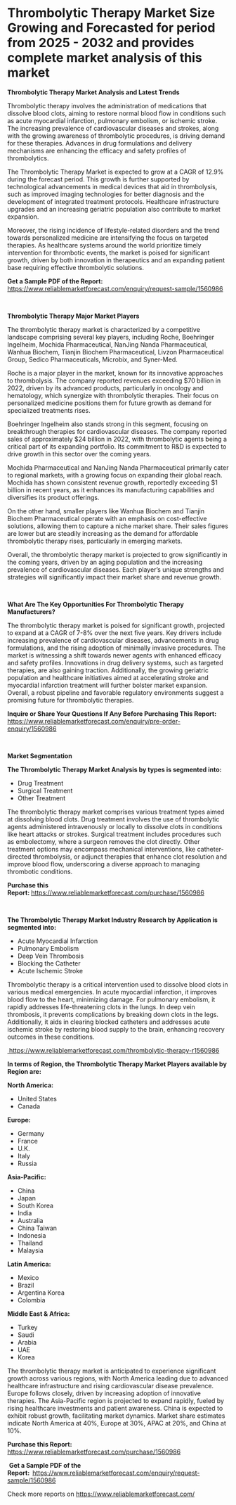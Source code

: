 <p><h1>Thrombolytic Therapy Market Size Growing and Forecasted for period from 2025 - 2032 and provides complete market analysis of this market</h1></p><p><strong>Thrombolytic Therapy Market Analysis and Latest Trends</strong></p>
<p><p>Thrombolytic therapy involves the administration of medications that dissolve blood clots, aiming to restore normal blood flow in conditions such as acute myocardial infarction, pulmonary embolism, or ischemic stroke. The increasing prevalence of cardiovascular diseases and strokes, along with the growing awareness of thrombolytic procedures, is driving demand for these therapies. Advances in drug formulations and delivery mechanisms are enhancing the efficacy and safety profiles of thrombolytics.</p><p>The Thrombolytic Therapy Market is expected to grow at a CAGR of 12.9% during the forecast period. This growth is further supported by technological advancements in medical devices that aid in thrombolysis, such as improved imaging technologies for better diagnosis and the development of integrated treatment protocols. Healthcare infrastructure upgrades and an increasing geriatric population also contribute to market expansion. </p><p>Moreover, the rising incidence of lifestyle-related disorders and the trend towards personalized medicine are intensifying the focus on targeted therapies. As healthcare systems around the world prioritize timely intervention for thrombotic events, the market is poised for significant growth, driven by both innovation in therapeutics and an expanding patient base requiring effective thrombolytic solutions.</p></p>
<p><strong>Get a Sample PDF of the Report:&nbsp;</strong> <a href="https://www.reliablemarketforecast.com/enquiry/request-sample/1560986?utm_campaign=2717&utm_medium=2&utm_source=Github&utm_content=ia&utm_term=03032025&utm_id=thrombolytic-therapy">https://www.reliablemarketforecast.com/enquiry/request-sample/1560986</a></p>
<p>&nbsp;</p>
<p><strong>Thrombolytic Therapy Major Market Players</strong></p>
<p><p>The thrombolytic therapy market is characterized by a competitive landscape comprising several key players, including Roche, Boehringer Ingelheim, Mochida Pharmaceutical, NanJing Nanda Pharmaceutical, Wanhua Biochem, Tianjin Biochem Pharmaceutical, Livzon Pharmaceutical Group, Sedico Pharmaceuticals, Microbix, and Syner-Med. </p><p>Roche is a major player in the market, known for its innovative approaches to thrombolysis. The company reported revenues exceeding $70 billion in 2022, driven by its advanced products, particularly in oncology and hematology, which synergize with thrombolytic therapies. Their focus on personalized medicine positions them for future growth as demand for specialized treatments rises.</p><p>Boehringer Ingelheim also stands strong in this segment, focusing on breakthrough therapies for cardiovascular diseases. The company reported sales of approximately $24 billion in 2022, with thrombolytic agents being a critical part of its expanding portfolio. Its commitment to R&D is expected to drive growth in this sector over the coming years.</p><p>Mochida Pharmaceutical and NanJing Nanda Pharmaceutical primarily cater to regional markets, with a growing focus on expanding their global reach. Mochida has shown consistent revenue growth, reportedly exceeding $1 billion in recent years, as it enhances its manufacturing capabilities and diversifies its product offerings.</p><p>On the other hand, smaller players like Wanhua Biochem and Tianjin Biochem Pharmaceutical operate with an emphasis on cost-effective solutions, allowing them to capture a niche market share. Their sales figures are lower but are steadily increasing as the demand for affordable thrombolytic therapy rises, particularly in emerging markets.</p><p>Overall, the thrombolytic therapy market is projected to grow significantly in the coming years, driven by an aging population and the increasing prevalence of cardiovascular diseases. Each player’s unique strengths and strategies will significantly impact their market share and revenue growth.</p></p>
<p>&nbsp;</p>
<p><strong>What Are The Key Opportunities For Thrombolytic Therapy Manufacturers?</strong></p>
<p><p>The thrombolytic therapy market is poised for significant growth, projected to expand at a CAGR of 7-8% over the next five years. Key drivers include increasing prevalence of cardiovascular diseases, advancements in drug formulations, and the rising adoption of minimally invasive procedures. The market is witnessing a shift towards newer agents with enhanced efficacy and safety profiles. Innovations in drug delivery systems, such as targeted therapies, are also gaining traction. Additionally, the growing geriatric population and healthcare initiatives aimed at accelerating stroke and myocardial infarction treatment will further bolster market expansion. Overall, a robust pipeline and favorable regulatory environments suggest a promising future for thrombolytic therapies.</p></p>
<p><strong>Inquire or Share Your Questions If Any Before Purchasing This Report:</strong> <a href="https://www.reliablemarketforecast.com/enquiry/pre-order-enquiry/1560986?utm_campaign=2717&utm_medium=2&utm_source=Github&utm_content=ia&utm_term=03032025&utm_id=thrombolytic-therapy">https://www.reliablemarketforecast.com/enquiry/pre-order-enquiry/1560986</a></p>
<p>&nbsp;</p>
<p><strong>Market Segmentation</strong></p>
<p><strong>The Thrombolytic Therapy Market Analysis by types is segmented into:</strong></p>
<p><ul><li>Drug Treatment</li><li>Surgical Treatment</li><li>Other Treatment</li></ul></p>
<p><p>The thrombolytic therapy market comprises various treatment types aimed at dissolving blood clots. Drug treatment involves the use of thrombolytic agents administered intravenously or locally to dissolve clots in conditions like heart attacks or strokes. Surgical treatment includes procedures such as embolectomy, where a surgeon removes the clot directly. Other treatment options may encompass mechanical interventions, like catheter-directed thrombolysis, or adjunct therapies that enhance clot resolution and improve blood flow, underscoring a diverse approach to managing thrombotic conditions.</p></p>
<p><strong>Purchase this Report:&nbsp;</strong><a href="https://www.reliablemarketforecast.com/purchase/1560986?utm_campaign=2717&utm_medium=2&utm_source=Github&utm_content=ia&utm_term=03032025&utm_id=thrombolytic-therapy">https://www.reliablemarketforecast.com/purchase/1560986</a></p>
<p>&nbsp;</p>
<p><strong>The Thrombolytic Therapy Market Industry Research by Application is segmented into:</strong></p>
<p><ul><li>Acute Myocardial Infarction</li><li>Pulmonary Embolism</li><li>Deep Vein Thrombosis</li><li>Blocking the Catheter</li><li>Acute Ischemic Stroke</li></ul></p>
<p><p>Thrombolytic therapy is a critical intervention used to dissolve blood clots in various medical emergencies. In acute myocardial infarction, it improves blood flow to the heart, minimizing damage. For pulmonary embolism, it rapidly addresses life-threatening clots in the lungs. In deep vein thrombosis, it prevents complications by breaking down clots in the legs. Additionally, it aids in clearing blocked catheters and addresses acute ischemic stroke by restoring blood supply to the brain, enhancing recovery outcomes in these conditions.</p></p>
<p><a href="https://www.reliablemarketforecast.com/thrombolytic-therapy-r1560986?utm_campaign=2717&utm_medium=2&utm_source=Github&utm_content=ia&utm_term=03032025&utm_id=thrombolytic-therapy">&nbsp;https://www.reliablemarketforecast.com/thrombolytic-therapy-r1560986</a></p>
<p><strong>In terms of Region, the Thrombolytic Therapy Market Players available by Region are:</strong></p>
<p>
    <p> <strong> North America: </strong>
        <ul>
            <li>United States</li>
            <li>Canada</li>
        </ul>
        </p> 
    <p> <strong> Europe: </strong>
        <ul>
            <li>Germany</li>
            <li>France</li>
            <li>U.K.</li>
            <li>Italy</li>
            <li>Russia</li>
        </ul>
        </p> 
    <p> <strong> Asia-Pacific: </strong>
        <ul>
            <li>China</li>
            <li>Japan</li>
            <li>South Korea</li>
            <li>India</li>
            <li>Australia</li>
            <li>China Taiwan</li>
            <li>Indonesia</li>
            <li>Thailand</li>
            <li>Malaysia</li>
        </ul>
        </p> 
    <p> <strong> Latin America: </strong>
        <ul>
            <li>Mexico</li>
            <li>Brazil</li>
            <li>Argentina Korea</li>
            <li>Colombia</li>
        </ul>
        </p> 
    <p> <strong> Middle East & Africa: </strong>
        <ul>
            <li>Turkey</li>
            <li>Saudi</li>
            <li>Arabia</li>
            <li>UAE</li>
            <li>Korea</li>
        </ul>
    </p>
    </p>
<p><p>The thrombolytic therapy market is anticipated to experience significant growth across various regions, with North America leading due to advanced healthcare infrastructure and rising cardiovascular disease prevalence. Europe follows closely, driven by increasing adoption of innovative therapies. The Asia-Pacific region is projected to expand rapidly, fueled by rising healthcare investments and patient awareness. China is expected to exhibit robust growth, facilitating market dynamics. Market share estimates indicate North America at 40%, Europe at 30%, APAC at 20%, and China at 10%.</p></p>
<p><strong>Purchase this Report: </strong><a href="https://www.reliablemarketforecast.com/purchase/1560986?utm_campaign=2717&utm_medium=2&utm_source=Github&utm_content=ia&utm_term=03032025&utm_id=thrombolytic-therapy">https://www.reliablemarketforecast.com/purchase/1560986</a></p>
<p>&nbsp;<strong>Get a Sample PDF of the Report:&nbsp;&nbsp;</strong><a href="https://www.reliablemarketforecast.com/enquiry/request-sample/1560986?utm_campaign=2717&utm_medium=2&utm_source=Github&utm_content=ia&utm_term=03032025&utm_id=thrombolytic-therapy">https://www.reliablemarketforecast.com/enquiry/request-sample/1560986</a></p>
<p><strong></strong></p>
<p>Check more reports on <a href="https://www.reliablemarketforecast.com/?utm_campaign=2717&utm_medium=2&utm_source=Github&utm_content=ia&utm_term=03032025&utm_id=thrombolytic-therapy">https://www.reliablemarketforecast.com/</a></p>